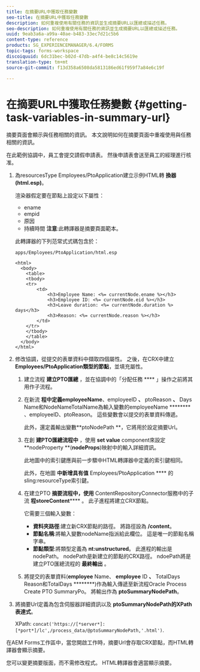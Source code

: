 ```yaml
---
title: 在摘要URL中獲取任務變數
seo-title: 在摘要URL中獲取任務變數
description: 如何重複使用有關任務的資訊並生成摘要URL以匯總或描述任務。
seo-description: 如何重複使用有關任務的資訊並生成摘要URL以匯總或描述任務。
uuid: 9eab3a6a-a99a-40ae-b483-33ec7d21c5b6
content-type: reference
products: SG_EXPERIENCEMANAGER/6.4/FORMS
topic-tags: forms-workspace
discoiquuid: 6dc31bec-b02d-47db-a4f4-be8c14c5619e
translation-type: tm+mt
source-git-commit: f13d358a6508da5813186ed61f959f7a84e6c19f

---
```



# 在摘要URL中獲取任務變數 {#getting-task-variables-in-summary-url}

摘要頁面會顯示與任務相關的資訊。 本文說明如何在摘要頁面中重複使用與任務相關的資訊。

在此範例協調中，員工會提交請假申請表。 然後申請表會送至員工的經理進行核准。

1. 為resourcesType Employees/PtoApplication建立示例HTML轉 **換器(html.esp)**。

   渲染器假定要在節點上設定以下屬性：

   * ename
   * empid
   * 原因
   * 持續時間
   **注意**:此轉譯器是摘要頁面範本。

   此轉譯器的下列范常式式碼包含於：

   `apps/Employees/PtoApplication/html.esp`

   ```
   <html>
     <body>
       <table>
       <tbody>
       <tr>
           <td>
               <h3>Employee Name: <%= currentNode.ename %></h3>
               <h3>Employee ID: <%= currentNode.eid %></h3>
               <h3>Leave duration: <%= currentNode.duration %> days</h3>
               <h3>Reason: <%= currentNode.reason %></h3>
           </td>
       </tr>
       </tbody>
       </table>
     </body>
   </html>
   ```

1. 修改協調，從提交的表單資料中擷取四個屬性。 之後，在CRX中建立 **Employees/PtoApplication類型的節點**，並填充屬性。

   1. 建立流程 **建立PTO匯總** ，並在協調中的「分配任務 **** 」操作之前將其用作子流程。
   1. 在新流 **程中定義employeeName**、employeeID **、** ptoReason **、** Days Name和NodeNameTotalName為輸入變數的employeeName ******** 、employeeID、ptoReason。 這些變數會以提交的表單資料傳遞。

      此外，還定義輸出變數**ptoNodePath **，它將用於設定摘要Url。

   1. 在創 **建PTO匯總流程中** ，使用 **set value** component來設定**nodeProperty **(**nodeProps**)映射中的輸入詳細資訊。

      此地圖中的索引鍵應與前一步驟中HTML轉譯器中定義的索引鍵相同。

      此外，在地圖 **中新增具有值** Employees/PtoApplication **** 的sling:resourceType索引鍵。

   1. 在建立PTO **摘要流程中，使用** ContentRepositoryConnector服務中的子流 **程storeContent****** 。 此子進程將建立CRX節點。

      它需要三個輸入變數：

      * **資料夾路徑**:建立新CRX節點的路徑。 將路徑設為 **/content**。
      * **節點名稱**:將輸入變數nodeName指派給此欄位。 這是唯一的節點名稱字串。
      * **節點類型**:將類型定義為 **nt:unstructured**。 此進程的輸出是nodePath。 nodePath是新建立的節點的CRX路徑。 ndoePath將是建立PTO匯總流程的 **最終輸出** 。
   1. 將提交的表單資料(**employee** Name、 **employee** ID **、** TotalDays Reason和TotalDays ********)作為輸入傳遞至新流程Oracle Process Create PTO SummaryPo。 將輸出作為 **ptoSummaryNodePath**。


1. 將摘要Url定義為包含伺服器詳細資訊以及 **ptoSummaryNodePath的XPath表達式**。

   XPath: `concat('https://[*server*]:[*port*]/lc',/process_data/@ptoSummaryNodePath,'.html')`.

在AEM Forms工作區中，當您開啟工作時，摘要Url會存取CRX節點，而HTML轉譯器會顯示摘要。

您可以變更摘要版面，而不需修改程式。 HTML轉譯器會適當顯示摘要。

